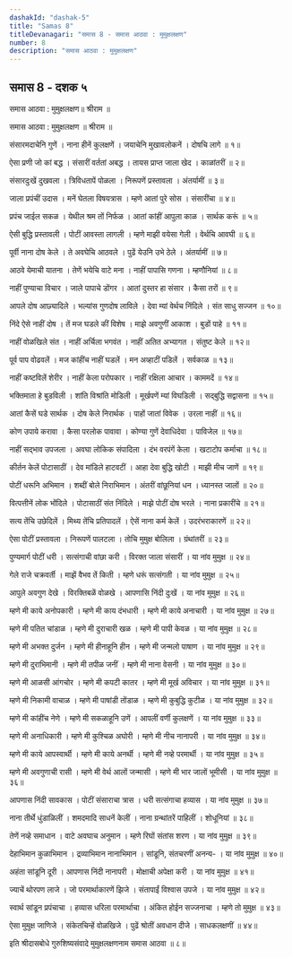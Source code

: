 ```yaml
---
dashakId: "dashak-5"
title: "Samas 8"
titleDevanagari: "समास 8 - समास आठवा : मुमुक्षलक्षण"
number: 8
description: "समास आठवा : मुमुक्षलक्षण"
---
```


## समास 8 - दशक ५

समास आठवा : मुमुक्षलक्षण॥ श्रीराम ॥

समास आठवा : मुमुक्षलक्षण
॥ श्रीराम ॥

संसारमदाचेनि गुणें । नाना हीनें कुलक्षणें ।
जयाचेनि मुखावलोकनें । दोषचि लागे ॥ १॥

ऐसा प्रणी जो कां बद्ध । संसारीं वर्ततां अबद्ध ।
तायस प्राप्त जाला खेद । काळांतरीं ॥ २॥

संसारदुःखें दुखवला । त्रिविधतापें पोळला ।
निरूपणें प्रस्तावला । अंतर्यामीं ॥ ३॥

जाला प्रपंचीं उदास । मनें घेतला विषयत्रास ।
म्हणे आतां पुरे सोस । संसारींचा ॥ ४॥

प्रपंच जा‍ईल सकळ । येथील श्रम तों निर्फळ ।
आतां कांहीं आपुला काळ । सार्थक करूं ॥ ५॥

ऐसी बुद्धि प्रस्तावली । पोटीं आवस्ता लागली ।
म्हणे माझी वयेसा गेली । वेर्थचि आवघी ॥ ६॥

पूर्वी नाना दोष केले । ते अवघेचि आठवले ।
पुढें ये‍उनि उभे ठेले । अंतर्यामीं ॥ ७॥

आठवे येमाची यातना । तेणें भयेचि वाटे मना ।
नाहीं पापासि गणना । म्हणौनियां ॥ ८॥

नाहीं पुण्याचा विचार । जाले पापाचे डोंगर ।
आतां दुस्तर हा संसार । कैसा तरों ॥ ९॥

आपले दोष आछ्यादिले । भल्यांस गुणदोष लाविले ।
देवा म्यां वेर्थच निंदिले । संत साधु सज्जन ॥ १०॥

निंदे ऐसे नाहीं दोष । तें मज घडले कीं विशेष ।
माझे अवगुणीं आकाश । बुडों पाहे ॥ ११॥

नाहीं वोळखिले संत । नाहीं अर्चिला भगवंत ।
नाहीं अतित अभ्यागत । संतुष्ट केले ॥ १२॥

पूर्व पाप वोढवलें । मज कांहींच नाहीं घडलें ।
मन अव्हाटीं पडिलें । सर्वकाळ ॥ १३॥

नाहीं कष्टविलें शेरीर । नाहीं केला परोपकार ।
नाहीं रक्षिला आचार । काममदें ॥ १४॥

भक्तिमाता हे बुडविली । शांति विश्रांति मोडिली ।
मूर्खपणें म्यां विघडिली । सद्बुद्धि सद्वासना ॥ १५॥

आतां कैसें घडे सार्थक । दोष केले निरार्थक ।
पाहों जातां विवेक । उरला नाहीं ॥ १६॥

कोण उपाये करावा । कैसा परलोक पावावा ।
कोण्या गुणें देवाधिदेवा । पाविजेल ॥ १७॥

नाहीं सद्भाव उपजला । अवघा लोकिक संपादिला ।
दंभ वरपंगें केला । खटाटोप कर्माचा ॥ १८॥

कीर्तन केलें पोटासाठीं । देव मांडिले हाटवटीं ।
आहा देवा बुद्धि खोटी । माझी मीच जाणें ॥ १९॥

पोटीं धरूनि अभिमान । शब्दीं बोले निराभिमान ।
अंतरीं वांछूनियां धन । ध्यानस्त जालों ॥ २०॥

वित्पत्तीनें लोक भोंदिले । पोटासाठीं संत निंदिले ।
माझे पोटीं दोष भरले । नाना प्रकारींचे ॥ २१॥

सत्य तेंचि उछेदिलें । मिथ्य तेंचि प्रतिपादलें ।
ऐसें नाना कर्म केलें । उदरंभराकारणें ॥ २२॥

ऐसा पोटीं प्रस्तावला । निरूपणें पालटला ।
तोचि मुमुक्ष बोलिला । ग्रंथांतरीं ॥ २३॥

पुण्यमार्ग पोटीं धरी । सत्संगाची वांछा करी ।
विरक्त जाला संसारीं । या नांव मुमुक्ष ॥ २४॥

गेले राजे चक्रवर्ती । माझें वैभव तें किती ।
म्हणे धरूं सत्संगती । या नांव मुमुक्ष ॥ २५॥

आपुले अवगुण देखे । विरक्तिबळें वोळखे ।
आपणासि निंदी दुःखें । या नांव मुमुक्ष ॥ २६॥

म्हणे मी काये अनोपकारी । म्हणे मी काय दंभधारी ।
म्हणे मी काये अनाचारी । या नांव मुमुक्ष ॥ २७॥

म्हणे मी पतित चांडाळ । म्हणे मी दुराचारी खळ ।
म्हणे मी पापी केवळ । या नांव मुमुक्ष ॥ २८॥

म्हणे मी अभक्त दुर्जन । म्हणे मी हीनाहूनि हीन ।
म्हणे मी जन्मलो पाषाण । या नांव मुमुक्ष ॥ २९॥

म्हणे मी दुराभिमानी । म्हणे मी तपीळ जनीं ।
म्हणे मी नाना वेसनी । या नांव मुमुक्ष ॥ ३०॥

म्हणे मी आळसी आंगचोर । म्हणे मी कपटी कातर ।
म्हणे मी मूर्ख अविचार । या नांव मुमुक्ष ॥ ३१॥

म्हणे मी निकामी वाचाळ । म्हणे मी पाषांडी तोंडाळ ।
म्हणे मी कुबुद्धि कुटीळ । या नांव मुमुक्ष ॥ ३२॥

म्हणे मी कांहींच नेणे । म्हणे मी सकळाहूनि उणें ।
आपलीं वर्णी कुलक्षणें । या नांव मुमुक्ष ॥ ३३॥

म्हणे मी अनाधिकारी । म्हणे मी कुश्चिळ अघोरी ।
म्हणे मी नीच नानापरी । या नांव मुमुक्ष ॥ ३४॥

म्हणे मी काये आपस्वार्थी । म्हणे मी काये अनर्थी ।
म्हणे मी नव्हे परमार्थी । या नांव मुमुक्ष ॥ ३५॥

म्हणे मी अवगुणाची रासी । म्हणे मी वेर्थ आलों जन्मासी ।
म्हणे मी भार जालों भूमीसी । या नांव मुमुक्ष ॥ ३६॥

आपणास निंदी सावकास । पोटीं संसाराचा त्रास ।
धरी सत्संगाचा हव्यास । या नांव मुमुक्ष ॥ ३७॥

नाना तीर्थे धुंडाळिलीं । शमदमादि साधनें केलीं ।
नाना ग्रन्थांतरें पाहिलीं । शोधूनियां ॥ ३८॥

तेणें नव्हे समाधान । वाटे अवघाच अनुमान ।
म्हणे रिघों संतांस शरण । या नांव मुमुक्ष ॥ ३९॥

देहाभिमान कुळाभिमान । द्रव्याभिमान नानाभिमान ।
सांडूनि, संतचरणीं अनन्य- । या नांव मुमुक्ष ॥ ४०॥

अहंता सांडूनि दूरी । आपणास निंदी नानापरी ।
मोक्षाची अपेक्षा करी । या नांव मुमुक्ष ॥ ४१॥

ज्याचें थोरपण लाजे । जो परमार्थाकारणें झिजे ।
संतापा‍ईं विश्वास उपजे । या नांव मुमुक्ष ॥ ४२॥

स्वार्थ सांडून प्रपंचाचा । हव्यास धरिला परमार्थाचा ।
अंकित हो‍ईन सज्जनाचा । म्हणे तो मुमुक्ष ॥ ४३॥

ऐसा मुमुक्ष जाणिजे । संकेतचिन्हें वोळखिजे ।
पुढें श्रोतीं अवधान दीजे । साधकलक्षणीं ॥ ४४॥

इति श्रीदासबोधे गुरुशिष्यसंवादे मुमुक्षलक्षणनाम समास आठवा ॥ ८॥